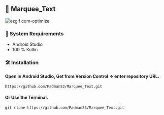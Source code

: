 ## 📱 Marquee_Text

![ezgif com-optimize](https://user-images.githubusercontent.com/45048950/90668777-281ffe80-e283-11ea-8a4a-7d005c0b9c24.gif)

### 🧰 System Requirements

* Android Studio
* 100 % Kotlin

### 🛠️ Installation 

#### Open in Android Studio, Get from Version Control -> enter repository URL.

```
https://github.com/Padman83/Marquee_Text.git
```

#### Or Use the Terminal.

```
git clone https://github.com/Padman83/Marquee_Text.git
